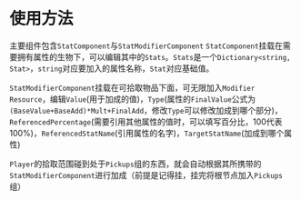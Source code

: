 # 使用方法
主要组件包含`StatComponent`与`StatModifierComponent`
`StatComponent`挂载在需要拥有属性的生物下，可以编辑其中的`Stats`。`Stats`是一个`Dictionary<string, Stat>`，`string`对应要加入的属性名称，`Stat`对应基础值。

`StatModifierComponent`挂载在可拾取物品下面，可无限加入`Modifier Resource`，编辑`Value`(用于加成的值)，`Type`(属性的`FinalValue`公式为`(BaseValue+BaseAdd)*Mult+FinalAdd`，修改`Type`可以修改加成到哪个部分)，`ReferencedPercentage`(需要引用其他属性的值时，可以填写百分比，100代表100%)，`ReferencedStatName`(引用属性的名字)，`TargetStatName`(加成到哪个属性)

`Player`的拾取范围碰到处于`Pickups`组的东西，就会自动根据其所携带的`StatModifierComponent`进行加成（前提是记得挂，挂完将根节点加入`Pickups`组）
